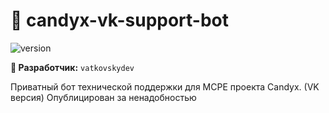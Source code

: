 # 🍭 candyx-vk-support-bot

![version](https://img.shields.io/badge/Release-v0.4.0%20%22NOVA%22-blue)

**👤 Разработчик:** `vatkovskydev`  
 

Приватный бот технической поддержки для MCPE проекта Candyx. (VK версия)
Опублицирован за ненадобностью
